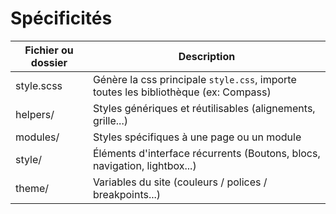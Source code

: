 
# Spécificités


Fichier ou dossier     | Description
-----------------------|------------
style.scss             | Génère la css principale `style.css`, importe toutes les bibliothèque (ex: Compass)
helpers/               | Styles génériques et réutilisables (alignements, grille...)
modules/               | Styles spécifiques à une page ou un module
style/                 | Éléments d'interface récurrents (Boutons, blocs, navigation, lightbox...)
theme/                 | Variables du site (couleurs / polices / breakpoints...)
